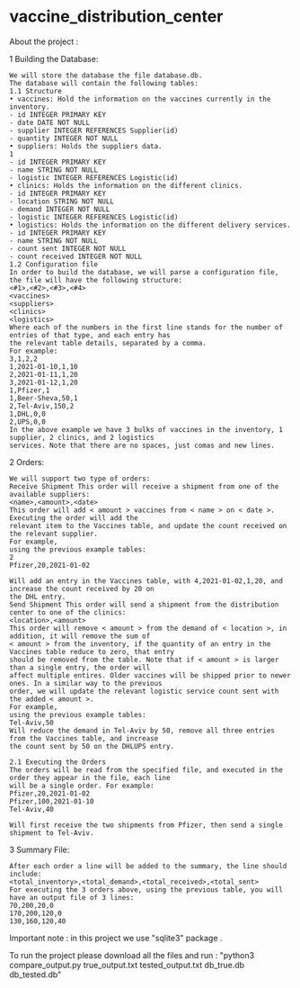 # vaccine_distribution_center



About the project :

  1 Building the Database:
  
    We will store the database the file database.db.
    The database will contain the following tables:
    1.1 Structure
    • vaccines: Hold the information on the vaccines currently in the inventory.
    - id INTEGER PRIMARY KEY
    - date DATE NOT NULL
    - supplier INTEGER REFERENCES Supplier(id)
    - quantity INTEGER NOT NULL
    • suppliers: Holds the suppliers data.
    1
    - id INTEGER PRIMARY KEY
    - name STRING NOT NULL
    - logistic INTEGER REFERENCES Logistic(id)
    • clinics: Holds the information on the different clinics.
    - id INTEGER PRIMARY KEY
    - location STRING NOT NULL
    - demand INTEGER NOT NULL
    - logistic INTEGER REFERENCES Logistic(id)
    • logistics: Holds the information on the different delivery services.
    - id INTEGER PRIMARY KEY
    - name STRING NOT NULL
    - count sent INTEGER NOT NULL
    - count received INTEGER NOT NULL
    1.2 Configuration file
    In order to build the database, we will parse a configuration file, the file will have the following structure:
    <#1>,<#2>,<#3>,<#4>
    <vaccines>
    <suppliers>
    <clinics>
    <logistics>
    Where each of the numbers in the first line stands for the number of entries of that type, and each entry has
    the relevant table details, separated by a comma.
    For example:
    3,1,2,2
    1,2021-01-10,1,10
    2,2021-01-11,1,20
    3,2021-01-12,1,20
    1,Pfizer,1
    1,Beer-Sheva,50,1
    2,Tel-Aviv,150,2
    1,DHL,0,0
    2,UPS,0,0
    In the above example we have 3 bulks of vaccines in the inventory, 1 supplier, 2 clinics, and 2 logistics
    services. Note that there are no spaces, just comas and new lines.
      
  2 Orders:
  
    We will support two type of orders:
    Receive Shipment This order will receive a shipment from one of the available suppliers:
    <name>,<amount>,<date>
    This order will add < amount > vaccines from < name > on < date >. Executing the order will add the
    relevant item to the Vaccines table, and update the count received on the relevant supplier.
    For example,
    using the previous example tables:
    2
    Pfizer,20,2021-01-02
    
    Will add an entry in the Vaccines table, with 4,2021-01-02,1,20, and increase the count received by 20 on
    the DHL entry.
    Send Shipment This order will send a shipment from the distribution center to one of the clinics:
    <location>,<amount>
    This order will remove < amount > from the demand of < location >, in addition, it will remove the sum of
    < amount > from the inventory, if the quantity of an entry in the Vaccines table reduce to zero, that entry
    should be removed from the table. Note that if < amount > is larger than a single entry, the order will
    affect multiple entires. Older vaccines will be shipped prior to newer ones. In a similar way to the previous
    order, we will update the relevant logistic service count sent with the added < amount >.
    For example,
    using the previous example tables:
    Tel-Aviv,50
    Will reduce the demand in Tel-Aviv by 50, remove all three entries from the Vaccines table, and increase
    the count sent by 50 on the DHLUPS entry.
    
    2.1 Executing the Orders
    The orders will be read from the specified file, and executed in the order they appear in the file, each line
    will be a single order. For example:
    Pfizer,20,2021-01-02
    Pfizer,100,2021-01-10
    Tel-Aviv,40
    
    Will first receive the two shipments from Pfizer, then send a single shipment to Tel-Aviv.
    
  3 Summary File:
  
    After each order a line will be added to the summary, the line should include:
    <total_inventory>,<total_demand>,<total_received>,<total_sent>
    For executing the 3 orders above, using the previous table, you will have an output file of 3 lines:
    70,200,20,0
    170,200,120,0
    130,160,120,40
    
Important note : in this project we use "sqlite3" package .

To run the project please download all the files and run : "python3 compare_output.py true_output.txt tested_output.txt db_true.db db_tested.db"
